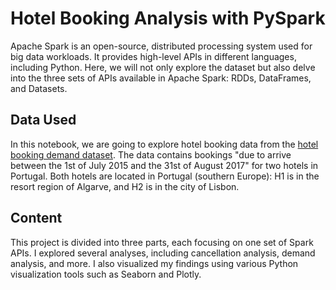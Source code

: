 # Hotel Booking Analysis with PySpark
Apache Spark is an open-source, distributed processing system used for big data workloads. It provides high-level APIs in different languages, including Python. Here, we will not only explore the dataset but also delve into the three sets of APIs available in Apache Spark: RDDs, DataFrames, and Datasets.

## Data Used
In this notebook, we are going to explore hotel booking data from the [hotel booking demand dataset](https://www.sciencedirect.com/science/article/pii/S2352340918315191). The data contains bookings "due to arrive between the 1st of July 2015 and the 31st of August 2017" for two hotels in Portugal. Both hotels are located in Portugal (southern Europe): H1 is in the resort region of Algarve, and H2 is in the city of Lisbon.

## Content
This project is divided into three parts, each focusing on one set of Spark APIs. I explored several analyses, including cancellation analysis, demand analysis, and more. I also visualized my findings using various Python visualization tools such as Seaborn and Plotly.